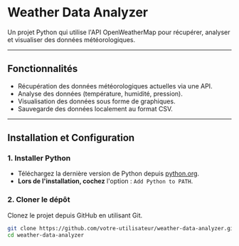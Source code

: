 # Weather Data Analyzer
Un projet Python qui utilise l'API OpenWeatherMap pour récupérer, analyser et visualiser des données météorologiques.

---

## **Fonctionnalités**
- Récupération des données météorologiques actuelles via une API.
- Analyse des données (température, humidité, pression).
- Visualisation des données sous forme de graphiques.
- Sauvegarde des données localement au format CSV.

---

## **Installation et Configuration**

### **1. Installer Python**
- Téléchargez la dernière version de Python depuis [python.org](https://www.python.org/downloads/).
- **Lors de l'installation, cochez** l'option : `Add Python to PATH`.

### **2. Cloner le dépôt**
Clonez le projet depuis GitHub en utilisant Git.  
```bash
git clone https://github.com/votre-utilisateur/weather-data-analyzer.git
cd weather-data-analyzer
